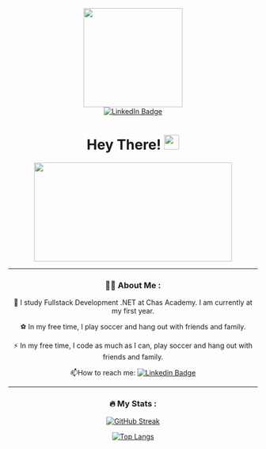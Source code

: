 <div id="header" align="center">
 <img src="https://media.giphy.com/media/NgurY1o4z080Jfoyzw/giphy.gif" width="200"/>
</div>

<div id="badges" align="center">
  <a href="https://www.linkedin.com/in/malin-nyberg-0bb35313a/">
    <img src="https://img.shields.io/badge/LinkedIn-blue?style=for-the-badge&logo=linkedin&logoColor=white" alt="LinkedIn Badge"/>
  </a>

  <div id="header" align="center">
  <img src="https://komarev.com/ghpvc/?username=MalinNyberg&style=flat-square&color=blue" alt=""/>
  <div></div>


  <h1>
  Hey There!
  <img src="https://media.giphy.com/media/hvRJCLFzcasrR4ia7z/giphy.gif" width="30px"/>
</h1>

  <div align="center">
  <img src="https://media.giphy.com/media/UZQCbV4OW1mXdHJNPS/giphy.gif" width="400" height="200"/>
</div>

---

### :woman_technologist: About Me :
 :telescope: I study Fullstack Development .NET at Chas Academy. I am currently at my first year.

 :soccer: In my free time, I play soccer and hang out with friends and family.

  :zap: In my free time, I code as much as I can, play soccer and hang out with friends and family.

 :mailbox:How to reach me: [![Linkedin Badge](https://img.shields.io/badge/-linkedin-blue?style=flat&logo=Linkedin&logoColor=white)](https://www.linkedin.com/in/malin-nyberg-0bb35313a/)

 ---

### :fire: My Stats :
[![GitHub Streak](http://github-readme-streak-stats.herokuapp.com?user=MalinNyberg&theme=dark&background=000000)](https://git.io/streak-stats)

[![Top Langs](https://github-readme-stats.vercel.app/api/top-langs/?username=MalinNyberg&layout=compact&theme=vision-friendly-dark)](https://github.com/anuraghazra/github-readme-stats)


 

<!--
**MalinNyberg/MalinNyberg** is a ✨ _special_ ✨ repository because its `README.md` (this file) appears on your GitHub profile.

Here are some ideas to get you started:

- 🔭 I’m currently working on ...
- 🌱 I’m currently learning ...
- 👯 I’m looking to collaborate on ...
- 🤔 I’m looking for help with ...
- 💬 Ask me about ...
- 📫 How to reach me: ...
- 😄 Pronouns: ...
- ⚡ Fun fact: ...
-->
